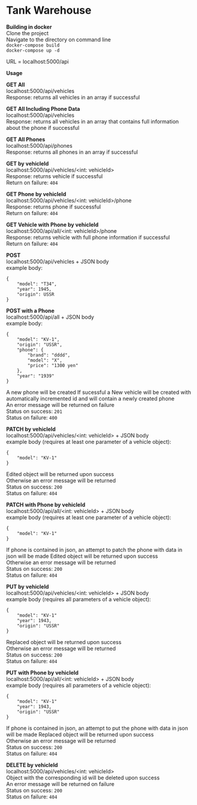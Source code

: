 # Tank Warehouse
 **Building in docker**<br />
Clone the project<br />
Navigate to the directory on command line<br />
```docker-compose build```<br />
```docker-compose up -d```<br />

URL = localhost:5000/api<br />

**Usage**<br />

**GET All**<br />
localhost:5000/api/vehicles<br />
Response: returns all vehicles in an array if successful<br />

**GET All Including Phone Data**<br />
localhost:5000/api/vehicles<br />
Response: returns all vehicles in an array that contains full information about the phone if successful<br />

**GET All Phones**<br />
localhost:5000/api/phones<br />
Response: returns all phones in an array if successful<br />

**GET by vehicleId**<br />
localhost:5000/api/vehicles/<int: vehicleId><br />
Response: returns vehicle if successful<br />
Return on failure: ```404```<br />

**GET Phone by vehicleId**<br />
localhost:5000/api/vehicles/<int: vehicleId>/phone<br />
Response: returns phone if successful<br />
Return on failure: ```404```<br />

**GET Vehicle with Phone by vehicleId**<br />
localhost:5000/api/all/<int: vehicleId>/phone<br />
Response: returns vehicle with full phone information if successful<br />
Return on failure: ```404```<br />

**POST**<br />
localhost:5000/api/vehicles + JSON body<br />
example body:<br />
```
{
    "model": "T34",
    "year": 1945,
    "origin": USSR
}
```
**POST with a Phone**<br />
localhost:5000/api/all + JSON body<br />
example body:<br />
```
{
    "model": "KV-1",
    "origin": "USSR",
    "phone": {
        "brand": "dddd",
        "model": "X",
        "price": "1300 yen"
    },
    "year": "1939"
}
```
A new phone will be created
If sucessful a New vehicle will be created with automatically incremented id and will contain a newly created phone<br />
An error message will be returned on failure<br />
Status on success: ```201```<br />
Status on failure: ```400```<br />

**PATCH by vehicleId**<br />
localhost:5000/api/vehicles/<int: vehicleId> + JSON body<br />
example body (requires at least one parameter of a vehicle object):<br />
```
{
    "model": "KV-1"
}
```
Edited object will be returned upon success<br />
Otherwise an error message will be returned<br />
Status on success: ```200```<br />
Status on failure: ```404```<br />

**PATCH with Phone by vehicleId**<br />
localhost:5000/api/all/<int: vehicleId> + JSON body<br />
example body (requires at least one parameter of a vehicle object):<br />
```
{
    "model": "KV-1"
}
```
If phone is contained in json, an attempt to patch the phone with data in json will be made
Edited object will be returned upon success<br />
Otherwise an error message will be returned<br />
Status on success: ```200```<br />
Status on failure: ```404```<br />

**PUT by vehicleId**<br />
localhost:5000/api/vehicles/<int: vehicleId> + JSON body<br />
example body (requires all parameters of a vehicle object):<br />
```
{
    "model": "KV-1"
    "year": 1943,
    "origin": "USSR"
}
```
Replaced object will be returned upon success<br />
Otherwise an error message will be returned<br />
Status on success: ```200```<br />
Status on failure: ```404```<br />

**PUT with Phone by vehicleId**<br />
localhost:5000/api/all/<int: vehicleId> + JSON body<br />
example body (requires all parameters of a vehicle object):<br />
```
{
    "model": "KV-1"
    "year": 1943,
    "origin": "USSR"
}
```
If phone is contained in json, an attempt to put the phone with data in json will be made
Replaced object will be returned upon success<br />
Otherwise an error message will be returned<br />
Status on success: ```200```<br />
Status on failure: ```404```<br />

**DELETE by vehicleId**<br />
localhost:5000/api/vehicles/<int: vehicleId><br />
Object with the corresponding id will be deleted upon success<br />
An error message will be returned on failure<br />
Status on success: ```200```<br />
Status on failure: ```404```<br />
